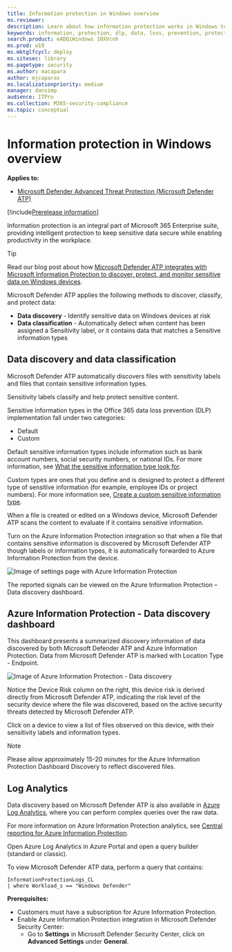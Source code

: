 ```yaml
---
title: Information protection in Windows overview
ms.reviewer:
description: Learn about how information protection works in Windows to identify and protect sensitive information
keywords: information, protection, dlp, data, loss, prevention, protect
search.product: eADQiWindows 10XVcnh
ms.prod: w10
ms.mktglfcycl: deploy
ms.sitesec: library
ms.pagetype: security
ms.author: macapara
author: mjcaparas
ms.localizationpriority: medium
manager: dansimp
audience: ITPro
ms.collection: M365-security-compliance
ms.topic: conceptual
---
```


# Information protection in Windows overview

**Applies to:**

- [Microsoft Defender Advanced Threat Protection (Microsoft Defender ATP)](https://go.microsoft.com/fwlink/p/?linkid=2069559)

[!include[Prerelease information](../../includes/prerelease.md)]

Information protection is an integral part of Microsoft 365 Enterprise suite, providing intelligent protection to keep sensitive data secure while enabling productivity in the workplace.


>[!TIP]
> Read our blog post about how [Microsoft Defender ATP integrates with Microsoft Information Protection to discover, protect, and monitor sensitive data on Windows devices](https://cloudblogs.microsoft.com/microsoftsecure/2019/01/17/windows-defender-atp-integrates-with-microsoft-information-protection-to-discover-protect-and-monitor-sensitive-data-on-windows-devices/).

Microsoft Defender ATP applies the following methods to discover, classify, and protect data:

- **Data discovery** - Identify sensitive data on Windows devices at risk
- **Data classification** - Automatically detect when content has been assigned a Sensitivity label, or it contains data that matches a Sensitive information types


## Data discovery and data classification

Microsoft Defender ATP automatically discovers files with sensitivity labels and files that contain sensitive information types.

Sensitivity labels classify and help protect sensitive content.

Sensitive information types in the Office 365 data loss prevention (DLP) implementation fall under two categories:

- Default
- Custom

Default sensitive information types include information such as bank account numbers, social security numbers, or national IDs. For more information, see [What the sensitive information type look for](https://docs.microsoft.com/office365/securitycompliance/what-the-sensitive-information-types-look-for).

Custom types are ones that you define and is designed to protect a different type of sensitive information (for example, employee IDs or project numbers). For more information see, [Create a custom sensitive information type](https://docs.microsoft.com/office365/securitycompliance/create-a-custom-sensitive-information-type).

When a file is created or edited on a  Windows device, Microsoft Defender ATP scans the content to evaluate if it contains sensitive information.

Turn on the Azure Information Protection integration so that when a file that contains sensitive information is discovered by Microsoft Defender ATP though labels or information types, it is automatically forwarded to Azure Information Protection from the device.

![Image of settings page with Azure Information Protection](images/atp-settings-aip.png)

The reported signals can be viewed on the Azure Information Protection – Data discovery dashboard.

## Azure Information Protection - Data discovery dashboard

This dashboard presents a summarized discovery information of data discovered by both Microsoft Defender ATP and Azure Information Protection. Data from Microsoft Defender ATP is marked with Location Type - Endpoint.

![Image of Azure Information Protection - Data discovery](images/azure-data-discovery.png)

Notice the Device Risk column on the right, this device risk is derived directly from Microsoft Defender ATP, indicating the risk level of the security device where the file was discovered, based on the active security threats detected by Microsoft Defender ATP.

Click on a device to view a list of files observed on this device, with their sensitivity labels and information types.

>[!NOTE]
>Please allow approximately 15-20 minutes for the Azure Information Protection Dashboard Discovery to reflect discovered files.

## Log Analytics

Data discovery based on Microsoft Defender ATP is also available in [Azure Log Analytics](https://docs.microsoft.com/azure/log-analytics/log-analytics-overview), where you can perform complex queries over the raw data.

For more information on Azure Information Protection analytics, see [Central reporting for Azure Information Protection](https://docs.microsoft.com/azure/information-protection/reports-aip).

Open Azure Log Analytics in Azure Portal and open a query builder (standard or classic).

To view Microsoft Defender ATP data, perform a query that contains:

```
InformationProtectionLogs_CL
| where Workload_s == "Windows Defender"
```

**Prerequisites:**

- Customers must have a subscription for Azure Information Protection.
- Enable Azure Information Protection integration in Microsoft Defender Security Center:
    - Go to **Settings** in Microsoft Defender Security Center, click on **Advanced Settings** under **General**.



